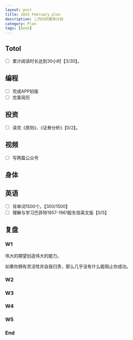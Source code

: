 ```yaml
---
layout: post
title: 2025 February plan
description: 二月份的整体计划
category: Plan
tags: [book]
---
```


## Totol

- [ ] 累计阅读时长达到30小时【3/30】。

## 编程

- [ ] 完成APP初版
- [ ] 完善简历

## 投资

- [ ] 读完《原则》、《证券分析》【0/2】。

## 视频

- [ ] 写两篇公众号

## 身体

## 英语

- [ ] 背单词1500个。【300/1500】
- [ ] 理解与学习巴菲特1957-1961股东信英文版【0/5】

## 复盘

### W1

伟大的期望创造伟大的能力。

如果你拥有灵活性并自我归责，那么几乎没有什么能阻止你成功。

### W2

### W3

### W4

### W5

### End
